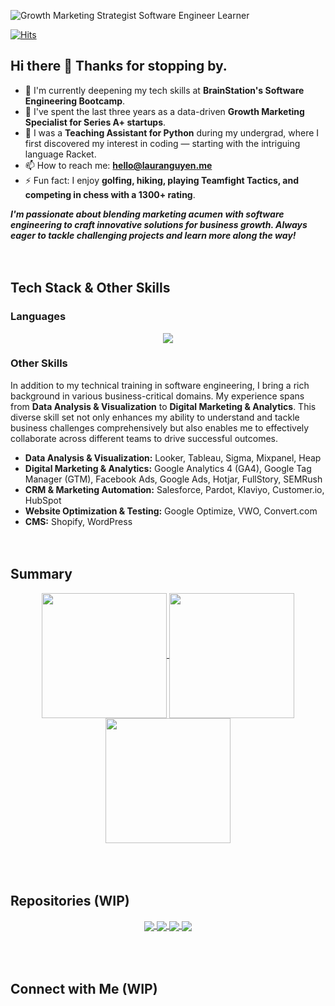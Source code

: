 ![Growth Marketing Strategist  Software Engineer Learner](https://github.com/laura-nguyen/laura-nguyen/assets/39463778/6e668b47-1a07-48ca-9d01-4218d0d473e8)

[![Hits](https://hits.seeyoufarm.com/api/count/incr/badge.svg?url=https%3A%2F%2Fgithub.com%2Flaura-nguyen&count_bg=%23F6C930&title_bg=%23000000&icon_color=%23F6C930&title=hits&edge_flat=true)](https://hits.seeyoufarm.com)


## Hi there 👋 Thanks for stopping by. 

- 🌱 I'm currently deepening my tech skills at **BrainStation's Software Engineering Bootcamp**.
- 🔭 I've spent the last three years as a data-driven **Growth Marketing Specialist for Series A+ startups**.
- 🤝 I was a **Teaching Assistant for Python** during my undergrad, where I first discovered my interest in coding — starting with the intriguing language Racket.
- 📫 How to reach me: **hello@lauranguyen.me**
- ⚡ Fun fact: I enjoy **golfing, hiking, playing Teamfight Tactics, and competing in chess with a 1300+ rating**.

***I'm passionate about blending marketing acumen with software engineering to craft innovative solutions for business growth. Always eager to tackle challenging projects and learn more along the way!***
</br></br></br>
## Tech Stack & Other Skills
### Languages
<p align="center">
  <a href="https://skillicons.dev">
    <img src="https://skillicons.dev/icons?i=js,html,css,git,wordpress,vscode,mysql,ai,figma,eclipse,discord,python" />
  </a>
</p>


### Other Skills 
In addition to my technical training in software engineering, I bring a rich background in various business-critical domains. My experience spans from **Data Analysis & Visualization** to **Digital Marketing & Analytics**. This diverse skill set not only enhances my ability to understand and tackle business challenges comprehensively but also enables me to effectively collaborate across different teams to drive successful outcomes.

- **Data Analysis & Visualization:** Looker, Tableau, Sigma, Mixpanel, Heap
- **Digital Marketing & Analytics:** Google Analytics 4 (GA4), Google Tag Manager (GTM), Facebook Ads, Google Ads, Hotjar, FullStory, SEMRush
- **CRM & Marketing Automation:** Salesforce, Pardot, Klaviyo, Customer.io, HubSpot
- **Website Optimization & Testing:** Google Optimize, VWO, Convert.com
- **CMS:** Shopify, WordPress
</br></br></br>

## Summary 

<div align="center">
<a href="https://github.com/anuraghazra/github-readme-stats">
  <img height=200 align="center" src="https://github-readme-stats.vercel.app/api?username=laura-nguyen&theme=omni&show_icons=true" />
</a>
<a href="https://github.com/anuraghazra/convoychat">
  <img height=200 align="center" src="https://github-readme-stats.vercel.app/api/top-langs/?username=laura-nguyen&layout=donut&theme=omni" />
</a>
<a href="https://github.com/anuraghazra/convoychat">
  <img height=200 align="center" src="https://streak-stats.demolab.com?user=laura-nguyen&theme=omni&border_radius=5&date_format=M%20j%5B%2C%20Y%5D)" />
</a>
</div>
</br></br></br>


## Repositories (WIP)

<div align="center">
  <a href="https://github.com/anuraghazra/github-readme-stats">
  <img align="center" src="https://github-readme-stats.vercel.app/api/pin/?username=laura-nguyen&repo=website-2021&theme=omni" />
</a>
  <a href="https://github.com/anuraghazra/github-readme-stats">
  <img align="center" src="https://github-readme-stats.vercel.app/api/pin/?username=laura-nguyen&repo=website-2021&theme=omni" />
</a>
  <a href="https://github.com/anuraghazra/github-readme-stats">
  <img align="center" src="https://github-readme-stats.vercel.app/api/pin/?username=laura-nguyen&repo=website-2021&theme=omni" />
</a>
  <a href="https://github.com/anuraghazra/github-readme-stats">
  <img align="center" src="https://github-readme-stats.vercel.app/api/pin/?username=laura-nguyen&repo=website-2021&theme=omni" />
</a>
</div>
</br></br></br>

## Connect with Me (WIP)



<!-- URLs -->
[linkedin-url]: https://www.linkedin.com/in/laura-nguyen/


[linkedin-shield]: https://img.shields.io/badge/LinkedIn-0077B5?style=for-the-badge&logo=linkedin&logoColor=white

